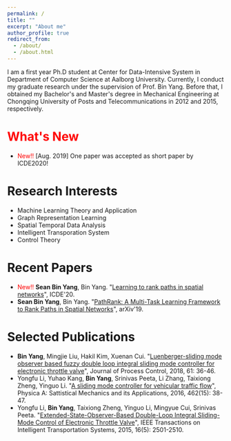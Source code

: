 ```yaml
---
permalink: /
title: ""
excerpt: "About me"
author_profile: true
redirect_from: 
  - /about/
  - /about.html
---
```


I am a first year Ph.D student at Center for Data-Intensive System in Department of Computer Science at Aalborg University. Currently, I conduct my graduate research under the supervision of Prof. Bin Yang. Before that, I obtained my Bachelor's and Master's degree in Mechanical Engineering at Chongqing University of Posts and Telecommunications in 2012 and 2015, respectively.



<span style="color:red">What's New</span>
======
* <span style="color:red">New!!</span> [Aug. 2019] One paper was accepted as short paper by ICDE2020!


Research Interests
======
* Machine Learning Theory and Application
* Graph Representation Learning
* Spatial Temporal Data Analysis
* Intelligent Transporation System
* Control Theory

Recent Papers
======
* <span style="color:red">New!!</span> **Sean Bin Yang**, Bin Yang. "[Learning to rank paths in spatial networks](https://ieeexplore.ieee.org/stamp/stamp.jsp?arnumber=9101780)", ICDE'20.
* **Sean Bin Yang**, Bin Yang. "[PathRank: A Multi-Task Learning Framework to Rank Paths in Spatial Networks](https://arxiv.org/abs/1907.04028)", arXiv'19.


Selected Publications
======
* **Bin Yang**, Mingjie Liu, Hakil Kim, Xuenan Cui. "[Luenberger-sliding mode observer based fuzzy double loop integral sliding mode controller for electronic throttle valve](https://www.sciencedirect.com/science/article/pii/S0959152417302068)", Journal of Process Control, 2018, 61: 36-46.
* Yongfu Li, Yuhao Kang, **Bin Yang**, Srinivas Peeta, Li Zhang, Taixiong Zheng, Yinguo Li. "[A sliding mode controller for vehicular traffic flow](https://www.sciencedirect.com/science/article/pii/S0378437116303211)", Physica A: Sattistical Mechanics and its Applications, 2016, 462(15): 38-47.
* Yongfu Li, **Bin Yang**, Taixiong Zheng, Yinguo Li, Mingyue Cui, Srinivas Peeta. "[Extended-State-Observer-Based Double-Loop Integral Sliding-Mode Control of Electronic Throttle Valve](https://ieeexplore.ieee.org/abstract/document/7066963)", IEEE Transactions on Intelligent Transportation Systems, 2015, 16(5): 2501-2510.

